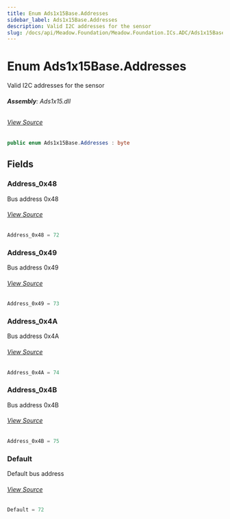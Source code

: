 ```yaml
---
title: Enum Ads1x15Base.Addresses
sidebar_label: Ads1x15Base.Addresses
description: Valid I2C addresses for the sensor
slug: /docs/api/Meadow.Foundation/Meadow.Foundation.ICs.ADC/Ads1x15Base.Addresses
---
```

# Enum Ads1x15Base.Addresses
Valid I2C addresses for the sensor

###### **Assembly**: Ads1x15.dll
###### [View Source](https://github.com/WildernessLabs/Meadow.Foundation.git/blob/develop/Source/Meadow.Foundation.Peripherals/ICs.ADC.Ads1x15/Driver/Ads1x15Base.Enums.cs#L8)
```csharp title="Declaration"
public enum Ads1x15Base.Addresses : byte
```
## Fields
### Address_0x48
Bus address 0x48
###### [View Source](https://github.com/WildernessLabs/Meadow.Foundation.git/blob/develop/Source/Meadow.Foundation.Peripherals/ICs.ADC.Ads1x15/Driver/Ads1x15Base.Enums.cs#L13)
```csharp title="Declaration"
Address_0x48 = 72
```
### Address_0x49
Bus address 0x49
###### [View Source](https://github.com/WildernessLabs/Meadow.Foundation.git/blob/develop/Source/Meadow.Foundation.Peripherals/ICs.ADC.Ads1x15/Driver/Ads1x15Base.Enums.cs#L17)
```csharp title="Declaration"
Address_0x49 = 73
```
### Address_0x4A
Bus address 0x4A
###### [View Source](https://github.com/WildernessLabs/Meadow.Foundation.git/blob/develop/Source/Meadow.Foundation.Peripherals/ICs.ADC.Ads1x15/Driver/Ads1x15Base.Enums.cs#L21)
```csharp title="Declaration"
Address_0x4A = 74
```
### Address_0x4B
Bus address 0x4B
###### [View Source](https://github.com/WildernessLabs/Meadow.Foundation.git/blob/develop/Source/Meadow.Foundation.Peripherals/ICs.ADC.Ads1x15/Driver/Ads1x15Base.Enums.cs#L25)
```csharp title="Declaration"
Address_0x4B = 75
```
### Default
Default bus address
###### [View Source](https://github.com/WildernessLabs/Meadow.Foundation.git/blob/develop/Source/Meadow.Foundation.Peripherals/ICs.ADC.Ads1x15/Driver/Ads1x15Base.Enums.cs#L29)
```csharp title="Declaration"
Default = 72
```
